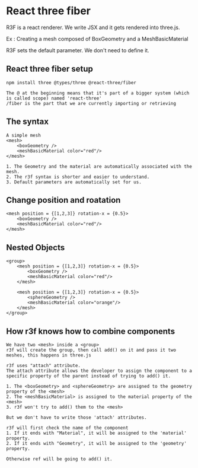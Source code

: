 # React three fiber

R3F is a react renderer. We write JSX and it gets rendered into three.js.

Ex : Creating a mesh composed of BoxGeometry and a MeshBasicMaterial
<mesh>
<BoxGeometry />
<MeshBasicMaterial />
</mesh>

R3F sets the default parameter. We don't need to define it.

## React three fiber setup

    npm install three @types/three @react-three/fiber

    The @ at the beginning means that it's part of a bigger system (which is called scope) named 'react-three'
    /fiber is the part that we are currently importing or retrieving

## The syntax

    A simple mesh
    <mesh>
        <boxGeometry />
        <meshBasicMaterial color="red"/>
    </mesh>

    1. The Geometry and the material are automatically associated with the mesh.
    2. The r3f syntax is shorter and easier to understand.
    3. Default parameters are automatically set for us.

## Change position and roatation

    <mesh position = {[1,2,3]} rotation-x = {0.5}>
        <boxGeometry />
        <meshBasicMaterial color="red"/>
    </mesh>

## Nested Objects

    <group>
        <mesh position = {[1,2,3]} rotation-x = {0.5}>
            <boxGeometry />
            <meshBasicMaterial color="red"/>
        </mesh>

        <mesh position = {[1,2,3]} rotation-x = {0.5}>
            <sphereGeometry />
            <meshBasicMaterial color="orange"/>
        </mesh>
    </group>

## How r3f knows how to combine components

    We have two <mesh> inside a <group>
    r3f will create the group, then call add() on it and pass it two meshes, this happens in three.js

    r3f uses "attach" attribute.
    The attach attribute allows the developer to assign the component to a specific property of the parent instead of trying to add() it.

    1. The <boxGeometry> and <sphereGeometry> are assigned to the geometry property of the <mesh>
    2. The <meshBasicMaterial> is assigned to the material property of the <mesh>
    3. r3f won't try to add() them to the <mesh>

    But we don't have to write those 'attach' attributes.

    r3f will first check the name of the component
    1. If it ends with "Material", it will be assigned to the 'material' property.
    2. If it ends with "Geometry", it will be assigned to the 'geometry' property.

    Otherwise ref will be going to add() it.
